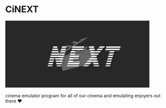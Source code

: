 # CiNEXT

<img src="https://raw.githubusercontent.com/GNUfamilia-fisi/CiNEXT/main/media/CiNEXT%20logo.png?token=GHSAT0AAAAAAB2CDZHEBZ77GCC265FNX75MY66AFMQ" style ="width:90%;"></img>


cinema emulator program for all of our cinema and emulating enjoyers out there ❤
